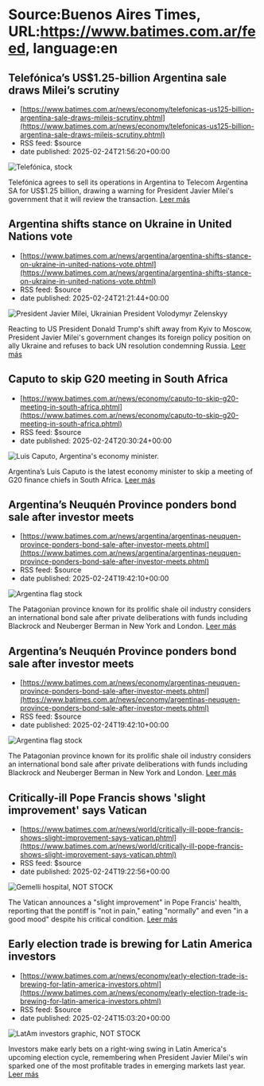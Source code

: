 # Source:Buenos Aires Times, URL:https://www.batimes.com.ar/feed, language:en

## Telefónica’s US$1.25-billion Argentina sale draws Milei’s scrutiny
 - [https://www.batimes.com.ar/news/economy/telefonicas-us125-billion-argentina-sale-draws-mileis-scrutiny.phtml](https://www.batimes.com.ar/news/economy/telefonicas-us125-billion-argentina-sale-draws-mileis-scrutiny.phtml)
 - RSS feed: $source
 - date published: 2025-02-24T21:56:20+00:00

<p><img src="https://fotos.perfil.com/2025/02/24/trim/540/304/telefonica-stock-1973226.jpg" alt="Telefónica, stock" /></p>Telefónica agrees to sell its operations in Argentina to Telecom Argentina SA for US$1.25 billion, drawing a warning for President Javier Milei's government that it will review the transaction.
 <a href="https://www.batimes.com.ar/news/economy/telefonicas-us125-billion-argentina-sale-draws-mileis-scrutiny.phtml">Leer más</a>

## Argentina shifts stance on Ukraine in United Nations vote
 - [https://www.batimes.com.ar/news/argentina/argentina-shifts-stance-on-ukraine-in-united-nations-vote.phtml](https://www.batimes.com.ar/news/argentina/argentina-shifts-stance-on-ukraine-in-united-nations-vote.phtml)
 - RSS feed: $source
 - date published: 2025-02-24T21:21:44+00:00

<p><img src="https://fotos.perfil.com/2024/06/16/trim/540/304/president-javier-milei-ukrainian-president-volodymyr-zelenskyy-1820581.jpg" alt="President Javier Milei, Ukrainian President Volodymyr Zelenskyy" /></p>Reacting to US President Donald Trump's shift away from Kyiv to Moscow, President Javier Milei's government changes its foreign policy position on ally Ukraine and refuses to back UN resolution condemning Russia. <a href="https://www.batimes.com.ar/news/argentina/argentina-shifts-stance-on-ukraine-in-united-nations-vote.phtml">Leer más</a>

## Caputo to skip G20 meeting in South Africa
 - [https://www.batimes.com.ar/news/economy/caputo-to-skip-g20-meeting-in-south-africa.phtml](https://www.batimes.com.ar/news/economy/caputo-to-skip-g20-meeting-in-south-africa.phtml)
 - RSS feed: $source
 - date published: 2025-02-24T20:30:24+00:00

<p><img src="https://fotos.perfil.com/2024/12/18/trim/540/304/luis-caputo-argentinas-economy-minister-1933101.jpg" alt="Luis Caputo, Argentina's economy minister. " /></p>Argentina’s Luis Caputo is the latest economy minister to skip a meeting of G20 finance chiefs in South Africa. <a href="https://www.batimes.com.ar/news/economy/caputo-to-skip-g20-meeting-in-south-africa.phtml">Leer más</a>

## Argentina’s Neuquén Province ponders bond sale after investor meets
 - [https://www.batimes.com.ar/news/argentina/argentinas-neuquen-province-ponders-bond-sale-after-investor-meets.phtml](https://www.batimes.com.ar/news/argentina/argentinas-neuquen-province-ponders-bond-sale-after-investor-meets.phtml)
 - RSS feed: $source
 - date published: 2025-02-24T19:42:10+00:00

<p><img src="https://fotos.perfil.com/2023/04/05/trim/540/304/argentina-flag-stock-1541493.jpg" alt="Argentina flag stock" /></p>The Patagonian province known for its prolific shale oil industry considers an international bond sale after private deliberations with funds including Blackrock and Neuberger Berman in New York and London. <a href="https://www.batimes.com.ar/news/argentina/argentinas-neuquen-province-ponders-bond-sale-after-investor-meets.phtml">Leer más</a>

## Argentina’s Neuquén Province ponders bond sale after investor meets
 - [https://www.batimes.com.ar/news/economy/argentinas-neuquen-province-ponders-bond-sale-after-investor-meets.phtml](https://www.batimes.com.ar/news/economy/argentinas-neuquen-province-ponders-bond-sale-after-investor-meets.phtml)
 - RSS feed: $source
 - date published: 2025-02-24T19:42:10+00:00

<p><img src="https://fotos.perfil.com/2023/04/05/trim/540/304/argentina-flag-stock-1541493.jpg" alt="Argentina flag stock" /></p>The Patagonian province known for its prolific shale oil industry considers an international bond sale after private deliberations with funds including Blackrock and Neuberger Berman in New York and London. <a href="https://www.batimes.com.ar/news/economy/argentinas-neuquen-province-ponders-bond-sale-after-investor-meets.phtml">Leer más</a>

## Critically-ill Pope Francis shows 'slight improvement' says Vatican
 - [https://www.batimes.com.ar/news/world/critically-ill-pope-francis-shows-slight-improvement-says-vatican.phtml](https://www.batimes.com.ar/news/world/critically-ill-pope-francis-shows-slight-improvement-says-vatican.phtml)
 - RSS feed: $source
 - date published: 2025-02-24T19:22:56+00:00

<p><img src="https://fotos.perfil.com/2025/02/24/trim/540/304/gemelli-hospital-not-stock-1973107.jpg" alt="Gemelli hospital, NOT STOCK" /></p>The Vatican announces a "slight improvement" in Pope Francis' health, reporting that the pontiff is "not in pain," eating "normally" and even "in a good mood" despite his critical condition. <a href="https://www.batimes.com.ar/news/world/critically-ill-pope-francis-shows-slight-improvement-says-vatican.phtml">Leer más</a>

## Early election trade is brewing for Latin America investors
 - [https://www.batimes.com.ar/news/economy/early-election-trade-is-brewing-for-latin-america-investors.phtml](https://www.batimes.com.ar/news/economy/early-election-trade-is-brewing-for-latin-america-investors.phtml)
 - RSS feed: $source
 - date published: 2025-02-24T15:03:20+00:00

<p><img src="https://fotos.perfil.com/2025/02/24/trim/540/304/latam-investors-graphic-not-stock-1972917.jpg" alt="LatAm investors graphic, NOT STOCK" /></p>Investors make early bets on a right-wing swing in Latin America's upcoming election cycle, remembering when President Javier Milei's win sparked one of the most profitable trades in emerging markets last year.  <a href="https://www.batimes.com.ar/news/economy/early-election-trade-is-brewing-for-latin-america-investors.phtml">Leer más</a>

